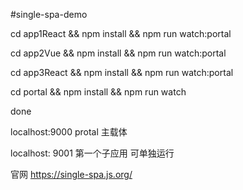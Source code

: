 #single-spa-demo

cd app1React && npm install && npm run watch:portal

cd app2Vue && npm install && npm run watch:portal

cd app3React && npm install && npm run watch:portal

cd portal && npm install && npm run watch

done

localhost:9000 protal 主载体

localhost: 9001 第一个子应用 可单独运行


官网 https://single-spa.js.org/
